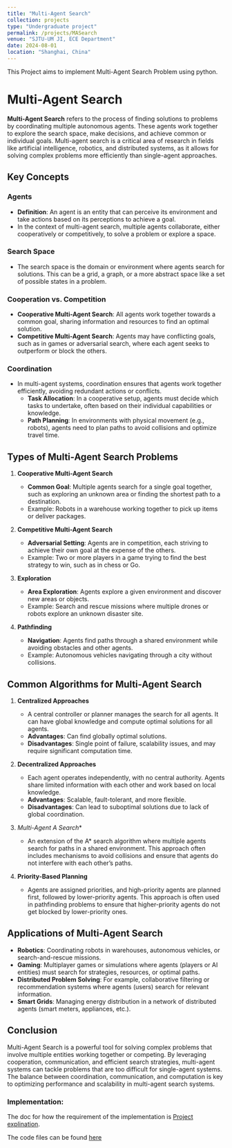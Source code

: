 ```yaml
---
title: "Multi-Agent Search"
collection: projects
type: "Undergraduate project"
permalink: /projects/MASearch
venue: "SJTU-UM JI, ECE Department"
date: 2024-08-01
location: "Shanghai, China"
---
```


This Project aims to implement Multi-Agent Search Problem using python.

# Multi-Agent Search

**Multi-Agent Search** refers to the process of finding solutions to problems by coordinating multiple autonomous agents. These agents work together to explore the search space, make decisions, and achieve common or individual goals. Multi-agent search is a critical area of research in fields like artificial intelligence, robotics, and distributed systems, as it allows for solving complex problems more efficiently than single-agent approaches.

## Key Concepts

### **Agents**
- **Definition**: An agent is an entity that can perceive its environment and take actions based on its perceptions to achieve a goal.
- In the context of multi-agent search, multiple agents collaborate, either cooperatively or competitively, to solve a problem or explore a space.

### **Search Space**
- The search space is the domain or environment where agents search for solutions. This can be a grid, a graph, or a more abstract space like a set of possible states in a problem.

### **Cooperation vs. Competition**
- **Cooperative Multi-Agent Search**: All agents work together towards a common goal, sharing information and resources to find an optimal solution.
- **Competitive Multi-Agent Search**: Agents may have conflicting goals, such as in games or adversarial search, where each agent seeks to outperform or block the others.

### **Coordination**
- In multi-agent systems, coordination ensures that agents work together efficiently, avoiding redundant actions or conflicts.
  - **Task Allocation**: In a cooperative setup, agents must decide which tasks to undertake, often based on their individual capabilities or knowledge.
  - **Path Planning**: In environments with physical movement (e.g., robots), agents need to plan paths to avoid collisions and optimize travel time.


## Types of Multi-Agent Search Problems

1. **Cooperative Multi-Agent Search**
   - **Common Goal**: Multiple agents search for a single goal together, such as exploring an unknown area or finding the shortest path to a destination.
   - Example: Robots in a warehouse working together to pick up items or deliver packages.

2. **Competitive Multi-Agent Search**
   - **Adversarial Setting**: Agents are in competition, each striving to achieve their own goal at the expense of the others.
   - Example: Two or more players in a game trying to find the best strategy to win, such as in chess or Go.

3. **Exploration**
   - **Area Exploration**: Agents explore a given environment and discover new areas or objects.
   - Example: Search and rescue missions where multiple drones or robots explore an unknown disaster site.

4. **Pathfinding**
   - **Navigation**: Agents find paths through a shared environment while avoiding obstacles and other agents.
   - Example: Autonomous vehicles navigating through a city without collisions.

## Common Algorithms for Multi-Agent Search

1. **Centralized Approaches**
   - A central controller or planner manages the search for all agents. It can have global knowledge and compute optimal solutions for all agents.
   - **Advantages**: Can find globally optimal solutions.
   - **Disadvantages**: Single point of failure, scalability issues, and may require significant computation time.

2. **Decentralized Approaches**
   - Each agent operates independently, with no central authority. Agents share limited information with each other and work based on local knowledge.
   - **Advantages**: Scalable, fault-tolerant, and more flexible.
   - **Disadvantages**: Can lead to suboptimal solutions due to lack of global coordination.

3. **Multi-Agent A* Search**
   - An extension of the A* search algorithm where multiple agents search for paths in a shared environment. This approach often includes mechanisms to avoid collisions and ensure that agents do not interfere with each other’s paths.

4. **Priority-Based Planning**
   - Agents are assigned priorities, and high-priority agents are planned first, followed by lower-priority agents. This approach is often used in pathfinding problems to ensure that higher-priority agents do not get blocked by lower-priority ones.


## Applications of Multi-Agent Search

- **Robotics**: Coordinating robots in warehouses, autonomous vehicles, or search-and-rescue missions.
- **Gaming**: Multiplayer games or simulations where agents (players or AI entities) must search for strategies, resources, or optimal paths.
- **Distributed Problem Solving**: For example, collaborative filtering or recommendation systems where agents (users) search for relevant information.
- **Smart Grids**: Managing energy distribution in a network of distributed agents (smart meters, appliances, etc.).

## Conclusion

Multi-Agent Search is a powerful tool for solving complex problems that involve multiple entities working together or competing. By leveraging cooperation, communication, and efficient search strategies, multi-agent systems can tackle problems that are too difficult for single-agent systems. The balance between coordination, communication, and computation is key to optimizing performance and scalability in multi-agent search systems.


### Implementation:

The doc for how the requirement of the implementation is [Project explination](../assets/code/VE492/p3/p3.pdf).

The code files can be found [here](https://github.com/Zing110/VE492/tree/main/p3/p3)
